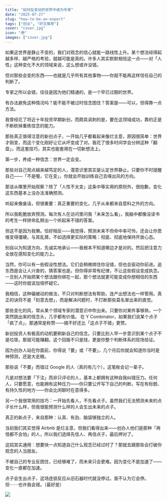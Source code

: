 ```yaml
---
title: "如何在变动的世界中成为专家"
date: "2025-07-27"
slug: "how-to-be-an-expert"
tags: ["创业", "好文推荐"]
cover: "cover.jpg"
icon: "😎"
images: ["cover.jpg"]
---
```

如果这世界是静止不变的，我们对观念的信心就能一路线性上升。某个想法经得起越多样、越严格的考验，就越可能是真的。许多人其实默默相信这一点——对「人性」这种变化不大的领域来说，这么想或许没错。



但对那些会变的东西——也就是几乎所有其他事物——你就不能再这样信任自己的判断了。



专家之所以会错，往往是因为他们精通的，是一个早已过期的世界。



有办法避免这种情况吗？能不能不被过时信念困住？答案是——可以，但得靠一点方法。



我曾经花了将近十年投资早期新创，而颇具讽刺的是，要在这领域成功，靠的正是不断砍掉重练信念的能力。



那些真正值得注意的新创点子，一开始几乎都看起来像烂主意，原因很简单：世界才刚变，而这个变化刚好让它从坏变成了对。我花了很多时间学会分辨这种「翻盘」，而这套技巧，其实也能套用在一切新想法上。



第一步，养成一种信念：世界一定会变。



那些对自己观点越来越笃定的人，潜意识里其实是认定世界静止。只要你不时提醒自己——「不是喔，它在变」，你就会开始训练自己去嗅出风的方向。



那该从哪里开始观察？除了「人性不太变」这条中等实用的原则外，很抱歉，变化这东西基本上没办法准确预测。



听起来像废话，但很重要：真正重要的变化，几乎从来都来自意料之外的方向。



所以我乾脆放弃预测。每次有人在访问里问我「未来怎么看」，我脑中都像没读书的考生一样拼命乱掰出一个听起来不错的答案。



但这不是因为我懒。恰好相反——我觉得，预测未来不但命中率可怜，还会让你思维变得僵硬。与其乱猜，不如选择更实际的策略：彻底、彻底地保持开放心态。



别自以为知道方向，先诚实地承认——我根本不知道哪边才是对的。然后把注意力全放在感知变化的能力上。



当然，你可以有一些假设性想法。它们会稍微绑住你没错，但也会驱动你前进。追东西是会让人兴奋的，猜答案也是。但你得非常有纪律，不让这些假设变成执念。
一旦别人开始把某个想法跟你绑在一起，那个想法就更可能变成你想相信的东西——这时你就该加倍怀疑它。



我相信，这种偏被动的做法，不只对判断想法有帮助，连产出想法也一样管用。真正的诀窍不是「刻意去想」，而是解决问题时，不打断那些莫名冒出来的直觉。



那些变化的风，常从某个领域专家的潜意识中吹出来。只要你对某件事够熟，一个突然跳出来的怪念头，几乎都有价值。
在 Y Combinator，如果我们说某个点子「疯了点」，那通常是称赞——搞不好还比「这点子不错」更赞。



新创投资人有极高的动机要刷新自己的信念。只要比别人早一步意识到某个点子不是垃圾，那就可能赚翻。这个回报不只是钱，更是你整个判断体系的现场验证。



因为创办人站在你面前，你得说「要」或「不要」，几个月后你就会知道你当时是神预测，还是大走眼。



那些说「不要」而错过 Google 的人（真的有几个），这笔帐会记一辈子。



凡是对想法要「下注」而非只评论的人，基本上都拥有这种自我纠错压力。任何人，只要愿意，也能拥有这种压力——你只要公开写下自己的判断。写在有标题、有持久性的地方——你会比闲聊时在意得多。



另一个我很常用的技巧：一开始先看人，不先看点子。虽然我们无法预测未来的点子长什么样，但我很能预测什么样的人会生出未来的点子。



真正的新点子，来自那种：认真、有劲、脑袋够独立的人。



当初我们其实觉得 Airbnb 是烂主意，但我们看得出来——创办人他们是那种「再怪都不会怕」的人，所以我们选择先信人、再信点子，最后押对了。



这招其实通用：想要快一点知道自己什么观念已经过时了？那就去跟那些会打破你观念的人当朋友。



不被自己的专业反困住，已经够难了，而未来只会更难。因为变化不是加速了——变化一直都在加速。



点子会生出点子，这场连锁反应从旧石器时代就没停过。我不认为它会停。
但⋯⋯也许我会错。（最好是）




![](https://prod-files-secure.s3.us-west-2.amazonaws.com/112d0858-5090-4d34-a606-b75eb8d65fd2/46476355-9cf3-4e99-9b7a-3531bc426380/1000202064.png?X-Amz-Algorithm=AWS4-HMAC-SHA256&X-Amz-Content-Sha256=UNSIGNED-PAYLOAD&X-Amz-Credential=ASIAZI2LB466VQBYGIU7%2F20251023%2Fus-west-2%2Fs3%2Faws4_request&X-Amz-Date=20251023T051418Z&X-Amz-Expires=3600&X-Amz-Security-Token=IQoJb3JpZ2luX2VjEIX%2F%2F%2F%2F%2F%2F%2F%2F%2F%2FwEaCXVzLXdlc3QtMiJHMEUCIQCBAMvQqHf3dm8S9onMN%2F0aXIEKnvKQAqptf72zZ%2BTwewIgLIb4tumI%2F4TUC15hC3YBw3ihhKV75CNkZwBKrEFDl78q%2FwMIPhAAGgw2Mzc0MjMxODM4MDUiDKb7Nc1AfYvPQke0RSrcA31tSlnTPocHESIfDltFOpsD8KNj7pVsId5sd0JN4stjcRoQAElPdPMyQ7V5Tz0u7NC1XA%2FYMzpn5zAkc4zcnpYP4xpJdzWL206xq41V2P6qAEEQTE%2F17q%2BBV86T4sIr%2Bra7BrFYwXN9ga5Z8%2FPU5mbLajSt7HwmeatBlkPjRVlHvLCzyFZ7W1T2iTxRRy05dn9py2kygYI4vyq0g9I%2BxX5nTk%2BEjCjecVmt2c8KW5mY%2Fo1IYEJpydbm5g%2BnogsH8yCTzIw1%2FNTQLpIYshoYLpaARQ8kIPVCFDzrPS3sXxvEtoE8Byykf6B8kx3YbzrX5L7kn7oksje7UWDGGvfKMx%2BVyuzkopUHeol3618IBYhPV6SGBmEy8oSS9uruOCafbexNvqwQ96IveE%2BQwqjHWRCQLy7yXyfWuSrD%2FdewQHR2%2F0aV3QIPmsFZbeafVobBNh9ZrNcgaAApRcvMXBx9HM4K%2FXQGRjt16fRuKiyfJQsx0I7eY5J8454DxA3xgLvWbozQk9Uz3lKeS%2B3Q5pDXPYI3UBkrM6oah4zkLBI4l59P79Puhp6aQ2q%2FnZ1r34UzPuMbDNTbU6bSTZuuNepePFQd4NuIqoUBYUY9d%2Ba20MkEHaQVuMO2Gqo1VPK%2FMOXe5scGOqUBw5sV6cXlgxV3%2B2mpGUvGuZirJGtuqQZY%2BlItSo7TT64Sj3ywu8lFyH47fhF141y972WK0SvALR4EbteZCqh07x8j6kumYc%2BwchVSbPk1UC3bvA9u%2FS7UV08fK4wwranEfQWIpBCr%2FEKeuadZtU%2FFYAtV%2BnVUR8NL80rzE78S3cmhnNHN8efJ71c5QQAa4T8nKFXnS4h6B%2F1B3h5xKaZofEmXv0ae&X-Amz-Signature=98753349b4d4ceaa5343cec5c2eddfd184d9a55d5fb7e139b2075cf137801547&X-Amz-SignedHeaders=host&x-amz-checksum-mode=ENABLED&x-id=GetObject)

